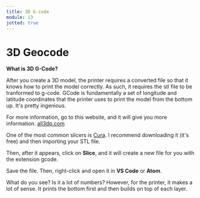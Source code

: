 ```yaml
---
title: 3D G-code
module: 13
jotted: true
---
```


# 3D Geocode

**What is 3D G-Code?**

After you create a 3D model, the printer requires a converted file so that it knows how to print the model correctly.  As such, it requires the stl file to be tranformed to g-code.  GCode is fundamentally a set of longitude and latitude coordinates that the printer uses to print the model from the bottom up.  It's pretty ingenious.

For more information, go to this website, and it will give you more information. <a href="https://all3dp.com/2/stl-to-g-code-how-to-convert-stl-files-to-g-code/" target="_blank">all3dp.com</a>

One of the most common slicers is <a href="https://ultimaker.com/software/ultimaker-cura" target="_blank">Cura</a>.  I recommend downloading it (it's free) and then importing your STL file.

Then, after it appears, click on **Slice**, and it will create a new file for you with the extension gcode.

Save the file.  Then, right-click and open it in **VS Code** or **Atom**.

What do you see?  Is it a lot of numbers?  However, for the printer, it makes a lot of sense. It prints the bottom first and then builds on top of each layer.
